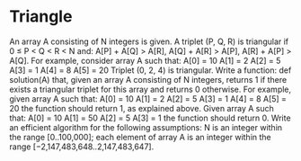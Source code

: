 # Triangle
An array A consisting of N integers is given. A triplet (P, Q, R) is triangular if 0 ≤ P < Q < R < N and:
A[P] + A[Q] > A[R],
A[Q] + A[R] > A[P],
A[R] + A[P] > A[Q].
For example, consider array A such that:
  A[0] = 10    A[1] = 2    A[2] = 5
  A[3] = 1     A[4] = 8    A[5] = 20
Triplet (0, 2, 4) is triangular.
Write a function:
def solution(A)
that, given an array A consisting of N integers, returns 1 if there exists a triangular triplet for this array and returns 0 otherwise.
For example, given array A such that:
  A[0] = 10    A[1] = 2    A[2] = 5
  A[3] = 1     A[4] = 8    A[5] = 20
the function should return 1, as explained above. Given array A such that:
  A[0] = 10    A[1] = 50    A[2] = 5
  A[3] = 1
the function should return 0.
Write an efficient algorithm for the following assumptions:
N is an integer within the range [0..100,000];
each element of array A is an integer within the range [−2,147,483,648..2,147,483,647].
